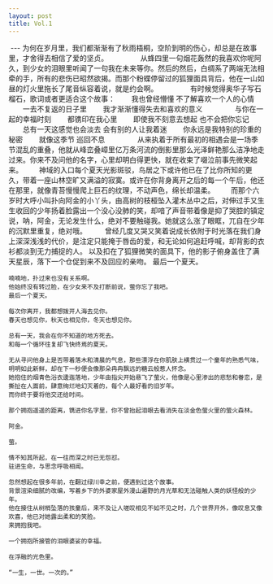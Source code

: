 ```yaml
---
layout: post
title: Vol.1
---
```

<iframe src="http://music.douban.com/artists/player/?sid=403514" frameborder="0" border="0" style="display:none;"></iframe>
<img src="http://img3.douban.com/view/note/large/public/p9477575.jpg" alt="">
---
	为何在岁月里，我们都渐渐有了秋雨梧桐，空阶到明的伤心，却总是在故事里，才舍得去相信了爱的坚贞。 
　　 
　　从蜂四里一句烟花轰然的我喜欢你呢阿久，到少女的泪眼里听闻了一句我在未来等你。然后的然后，白绸系了两端无法相牵的手，所有的悲伤已昭然欲揭。而那个粉蝶停留过的狐狸面具背后，他在一山如昼的灯火里拖长了尾音纵容着说，就是约会啊。 
　　 
　　有时候觉得奥华子写石榴石，歌词或者更适合这个故事： 
　　我也曾经懵懂 不了解喜欢一个人的心情 
　　一去不复返的日子里 
　　我才渐渐懂得失去和喜欢的意义 
　　 
　　与你在一起的幸福时刻 
　　都镌印在我心里 
　　即使我不刻意去想起 也不会把你忘记 
　　总有一天这感觉也会淡去 会有别的人让我着迷 
　　你永远是我特别的珍重的秘密 
　　就像这季节 巡回不息 
　　 
　　从来执着于所有最初的相遇会是一场季节混乱的重叠，他就从峰峦叠嶂里亿万条河流的倒影里那么光泽鲜艳那么洁净地走过来。你来不及问他的名字，心里却明白得更快，就在收束了啜泣前事先微笑起来。 
　　神域的入口每个夏天光影斑驳，鸟居之下或许他已在了比你所知的更久，带着一座山林空旷又满溢的寂寞。或许在你背身离开之后的每一个午后，他还在那里，就像青苔慢慢爬上巨石的纹理，不动声色，绵长却温柔。 
　　而那个六岁时大呼小叫扑向阿金的小丫头，由高树的枝桠坠入灌木丛中之后，对伸过手又生生收回的少年扬着脸露出一个没心没肺的笑，却喑了声音带着像是抑了哭腔的镇定说，呐，阿金，无论发生什么，绝对不要触碰我。她就这么涨了眼眶，兀自在少年的沉默里重复，绝对哦。 
　　 
	曾经几度又哭又笑着说成长依附于时光落在我们身上深深浅浅的代价，是注定只能掩于唇齿的爱，和无论如何追赶呼喊，却背影的衣衫都淡到无力捕捉的人。 
	以及扣在了狐狸微笑的面具下，他的影子俯身盖住了满天星辰，落下一个仓促到来不及回应的亲吻。 
	最后一个夏天。 
	
	喃喃地，扑过来也没有关系啊。 
	他始终没有转过脸，在少女来不及打断前说，萤你忘了我吧。 
	最后一个夏天。 
 
	每次你离开，我都想拨开人海去见你。 
	春天也想见你，秋天也相见你，冬天也想见你。 
 
	总有一天，我会在你不知道的地方死去。 
	和每一个循环往复却飞快终焉的夏天。 
 
	无从寻问他身上是否带着落木和清晨的气息，那些漂浮在你肌肤上横贯过一个童年的熟悉气味，明明如此新鲜，却在下一秒便会像那朵冉冉飘远的糖云般惹人怀念。 
	她抱住的烟青色浴衣逶迤落地，少年由指尖开始悬飞了萤火，他像是心里渗出的悲愁和眷恋，是撕扯在人面前，肆意绚烂地幻灭着的，每个人最好看的旧岁年。 
	而你终于要将他交还给时间。 
 
	那个拥抱遥遥的距离，镌进你名字里，你不曾抬起泪眼去看消失在淡金色萤火里的萤火森林。 
	
	阿金。 
	
	萤。 
 
	情不知其所起，在一往而深之时已无怨怼。 
	驻进生命，与思念呼吸相闻。 
	 
	忽然想起在很多年前，在翻过绿川幸之前，便遇到过这个故事。 
	背景渲染细腻的改编，写着乡下的外婆家屋外漫山遍野的月光草和无法碰触人类的妖怪般的少年。 
	他在接住从树梢坠落的孩童后，来不及让人嗟叹相见不如不见之时，几个世界开外，像叹息又像欢喜，他已对她露出柔和的笑脸。 
	来拥抱我吧。 
	 
	一个拥抱所接管的泪眼婆娑的幸福。 
	 
	在浮融的光色里。 
 
	“一生，一世。一次的。”